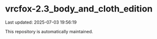 # vrcfox-2.3_body_and_cloth_edition

Last updated: 2025-07-03 19:56:19

This repository is automatically maintained.
